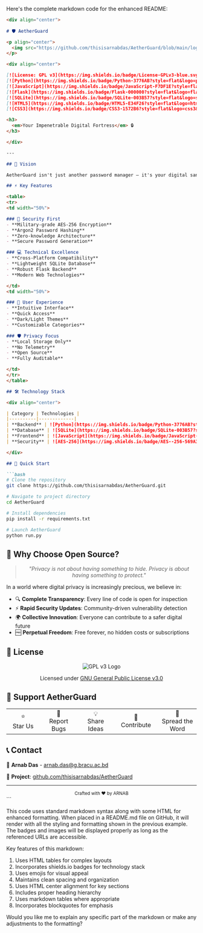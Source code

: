 Here's the complete markdown code for the enhanced README:

```markdown
<div align="center">
  
# 🛡️ AetherGuard

<p align="center">
  <img src="https://github.com/thisisarnabdas/AetherGuard/blob/main/logo.png" alt="AetherGuard" width="500"/>
</p>

<div align="center">

[![License: GPL v3](https://img.shields.io/badge/License-GPLv3-blue.svg)](https://www.gnu.org/licenses/gpl-3.0)
[![Python](https://img.shields.io/badge/Python-3776AB?style=flat&logo=python&logoColor=white)](https://www.python.org/)
[![JavaScript](https://img.shields.io/badge/JavaScript-F7DF1E?style=flat&logo=javascript&logoColor=black)](https://developer.mozilla.org/en-US/docs/Web/JavaScript)
[![Flask](https://img.shields.io/badge/Flask-000000?style=flat&logo=flask&logoColor=white)](https://flask.palletsprojects.com/)
[![SQLite](https://img.shields.io/badge/SQLite-003B57?style=flat&logo=sqlite&logoColor=white)](https://www.sqlite.org/)
[![HTML5](https://img.shields.io/badge/HTML5-E34F26?style=flat&logo=html5&logoColor=white)](https://developer.mozilla.org/en-US/docs/Web/HTML)
[![CSS3](https://img.shields.io/badge/CSS3-1572B6?style=flat&logo=css3&logoColor=white)](https://developer.mozilla.org/en-US/docs/Web/CSS)

<h3>
  <em>Your Impenetrable Digital Fortress</em> 🔒
</h3>

</div>

---

## 🌟 Vision

AetherGuard isn't just another password manager – it's your digital sanctuary. Built with privacy at its core and security in its DNA, it stands as a testament to what open-source software can achieve. Say goodbye to proprietary solutions and embrace true digital autonomy.

## ⚡ Key Features

<table>
<tr>
<td width="50%">

### 🔐 Security First
- **Military-grade AES-256 Encryption**
- **Argon2 Password Hashing**
- **Zero-knowledge Architecture**
- **Secure Password Generation**

### 💻 Technical Excellence
- **Cross-Platform Compatibility**
- **Lightweight SQLite Database**
- **Robust Flask Backend**
- **Modern Web Technologies**

</td>
<td width="50%">

### 🎯 User Experience
- **Intuitive Interface**
- **Quick Access**
- **Dark/Light Themes**
- **Customizable Categories**

### 🛡️ Privacy Focus
- **Local Storage Only**
- **No Telemetry**
- **Open Source**
- **Fully Auditable**

</td>
</tr>
</table>

## 🛠️ Technology Stack

<div align="center">

| Category | Technologies |
|----------|-------------|
| **Backend** | ![Python](https://img.shields.io/badge/Python-3776AB?style=for-the-badge&logo=python&logoColor=white) ![Flask](https://img.shields.io/badge/Flask-000000?style=for-the-badge&logo=flask&logoColor=white) |
| **Database** | ![SQLite](https://img.shields.io/badge/SQLite-003B57?style=for-the-badge&logo=sqlite&logoColor=white) |
| **Frontend** | ![JavaScript](https://img.shields.io/badge/JavaScript-F7DF1E?style=for-the-badge&logo=javascript&logoColor=black) ![HTML5](https://img.shields.io/badge/HTML5-E34F26?style=for-the-badge&logo=html5&logoColor=white) ![CSS3](https://img.shields.io/badge/CSS3-1572B6?style=for-the-badge&logo=css3&logoColor=white) |
| **Security** | ![AES-256](https://img.shields.io/badge/AES--256-569A31?style=for-the-badge&logo=shield&logoColor=white) ![Argon2](https://img.shields.io/badge/Argon2-4B275F?style=for-the-badge&logo=shield&logoColor=white) |

</div>

## 🚀 Quick Start

```bash
# Clone the repository
git clone https://github.com/thisisarnabdas/AetherGuard.git

# Navigate to project directory
cd AetherGuard

# Install dependencies
pip install -r requirements.txt

# Launch AetherGuard
python run.py
```

## 💭 Why Choose Open Source?

<div align="center">

> *"Privacy is not about having something to hide. Privacy is about having something to protect."*

</div>

In a world where digital privacy is increasingly precious, we believe in:

- 🔍 **Complete Transparency**: Every line of code is open for inspection
- ⚡ **Rapid Security Updates**: Community-driven vulnerability detection
- 🌍 **Collective Innovation**: Everyone can contribute to a safer digital future
- 🆓 **Perpetual Freedom**: Free forever, no hidden costs or subscriptions

## 📜 License

<div align="center">
<img src="https://www.gnu.org/graphics/gplv3-with-text-136x68.png" alt="GPL v3 Logo"/>

Licensed under [GNU General Public License v3.0](./LICENSE)
</div>

## 🤝 Support AetherGuard

<table>
<tr>
<td width="130px" align="center">
⭐<br>Star Us
</td>
<td width="130px" align="center">
🐛<br>Report Bugs
</td>
<td width="130px" align="center">
💡<br>Share Ideas
</td>
<td width="130px" align="center">
🔧<br>Contribute
</td>
<td width="130px" align="center">
📢<br>Spread the Word
</td>
</tr>
</table>

## 📞 Contact

📧 **Arnab Das** - arnab.das@g.bracu.ac.bd

🔗 **Project**: [github.com/thisisarnabdas/AetherGuard](https://github.com/thisisarnabdas/AetherGuard)

---

<div align="center">
  <sub>Crafted with ❤️ by ARNAB</sub>
</div>
```

This code uses standard markdown syntax along with some HTML for enhanced formatting. When placed in a README.md file on GitHub, it will render with all the styling and formatting shown in the previous example. The badges and images will be displayed properly as long as the referenced URLs are accessible.

Key features of this markdown:
1. Uses HTML tables for complex layouts
2. Incorporates shields.io badges for technology stack
3. Uses emojis for visual appeal
4. Maintains clean spacing and organization
5. Uses HTML center alignment for key sections
6. Includes proper heading hierarchy
7. Uses markdown tables where appropriate
8. Incorporates blockquotes for emphasis

Would you like me to explain any specific part of the markdown or make any adjustments to the formatting?
